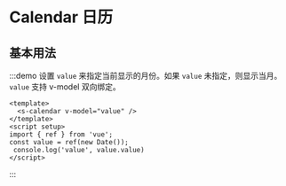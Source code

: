 # Calendar 日历

## 基本用法

:::demo 设置 `value` 来指定当前显示的月份。如果 `value` 未指定，则显示当月。`value` 支持 v-model 双向绑定。

```vue
<template>
  <s-calendar v-model="value" />
</template>
<script setup>
import { ref } from 'vue';
const value = ref(new Date());
 console.log('value', value.value)
</script>
```

:::
